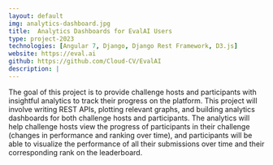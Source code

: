 ```yaml
---
layout: default
img: analytics-dashboard.jpg
title:  Analytics Dashboards for EvalAI Users
type: project-2023
technologies: [Angular 7, Django, Django Rest Framework, D3.js]
website: https://eval.ai
github: https://github.com/Cloud-CV/EvalAI
description: |
---
```

The goal of this project is to provide challenge hosts and participants with insightful analytics to track their progress on the platform. This project will involve writing REST APIs, plotting relevant graphs, and building analytics dashboards for both challenge hosts and participants. The analytics will help challenge hosts view the progress of participants in their challenge (changes in performance and ranking over time), and participants will be able to visualize the performance of all their submissions over time and their corresponding rank on the leaderboard.
